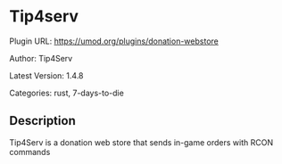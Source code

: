 # Tip4serv

Plugin URL: https://umod.org/plugins/donation-webstore

Author: Tip4Serv

Latest Version: 1.4.8

Categories: rust, 7-days-to-die

## Description

Tip4Serv is a donation web store that sends in-game orders with RCON commands
